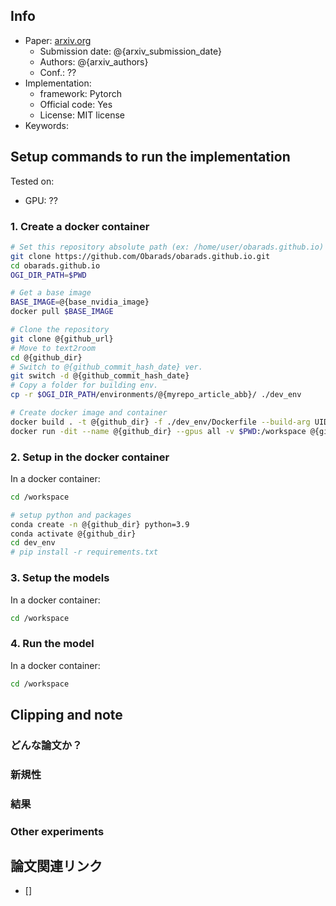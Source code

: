 ## Info
- Paper: [arxiv.org](@{arxiv_url})
  - Submission date: @{arxiv_submission_date}
  - Authors: @{arxiv_authors}
  - Conf.: ??
- Implementation: []()
  - framework: Pytorch
  - Official code: Yes
  - License: MIT license
- Keywords: 

## Setup commands to run the implementation
Tested on:
- GPU: ??

### 1. Create a docker container
```bash
# Set this repository absolute path (ex: /home/user/obarads.github.io)
git clone https://github.com/Obarads/obarads.github.io.git
cd obarads.github.io
OGI_DIR_PATH=$PWD

# Get a base image
BASE_IMAGE=@{base_nvidia_image}
docker pull $BASE_IMAGE

# Clone the repository
git clone @{github_url}
# Move to text2room
cd @{github_dir}
# Switch to @{github_commit_hash_date} ver.
git switch -d @{github_commit_hash_date}
# Copy a folder for building env.
cp -r $OGI_DIR_PATH/environments/@{myrepo_article_abb}/ ./dev_env

# Create docker image and container
docker build . -t @{github_dir} -f ./dev_env/Dockerfile --build-arg UID=$(id -u) --build-arg GID=$(id -g) --build-arg BASE_IMAGE=$BASE_IMAGE
docker run -dit --name @{github_dir} --gpus all -v $PWD:/workspace @{github_dir}
```

### 2. Setup in the docker container
In a docker container:
```bash
cd /workspace

# setup python and packages
conda create -n @{github_dir} python=3.9
conda activate @{github_dir}
cd dev_env
# pip install -r requirements.txt
```

### 3. Setup the models
In a docker container:
```bash
cd /workspace
```

### 4. Run the model
In a docker container:
```bash
cd /workspace
```

## Clipping and note
### どんな論文か？

### 新規性

### 結果

### Other experiments

## 論文関連リンク
- [] 


